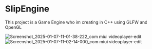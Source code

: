# SlipEngine

This project is a Game Engine who im creating in C++ using GLFW and OpenGL

![Screenshot_2025-01-07-11-01-38-222_com miui videoplayer-edit](https://github.com/user-attachments/assets/a16544cc-2f08-43e0-8615-7190071b4c35)
![Screenshot_2025-01-07-11-02-14-000_com miui videoplayer-edit](https://github.com/user-attachments/assets/21aeefca-b208-4021-ab6b-6b1d3b3df7e1)
